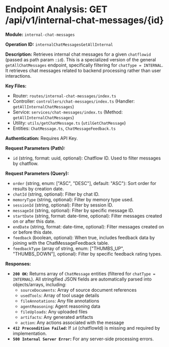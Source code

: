 # Endpoint Analysis: GET /api/v1/internal-chat-messages/{id}

**Module:** `internal-chat-messages`

**Operation ID:** `internalChatMessagesGetAllInternal`

**Description:** Retrieves internal chat messages for a given `chatflowid` (passed as path param `:id`). This is a specialized version of the general `getAllChatMessages` endpoint, specifically filtering for `chatType = INTERNAL`. It retrieves chat messages related to backend processing rather than user interactions.

**Key Files:**
* Router: `routes/internal-chat-messages/index.ts`
* Controller: `controllers/chat-messages/index.ts` (Handler: `getAllInternalChatMessages`)
* Service: `services/chat-messages/index.ts` (Method: `getAllInternalChatMessages`)
* Utility: `utils/getChatMessage.ts` (`utilGetChatMessage`)
* Entities: `ChatMessage.ts`, `ChatMessageFeedback.ts`

**Authentication:** Requires API Key.

**Request Parameters (Path):**
*   `id` (string, format: uuid, optional): Chatflow ID. Used to filter messages by chatflow.

**Request Parameters (Query):**
*   `order` (string, enum: ["ASC", "DESC"], default: "ASC"): Sort order for results by creation date.
*   `chatId` (string, optional): Filter by chat ID.
*   `memoryType` (string, optional): Filter by memory type used.
*   `sessionId` (string, optional): Filter by session ID.
*   `messageId` (string, optional): Filter by specific message ID.
*   `startDate` (string, format: date-time, optional): Filter messages created on or after this date.
*   `endDate` (string, format: date-time, optional): Filter messages created on or before this date.
*   `feedback` (boolean, optional): When true, includes feedback data by joining with the ChatMessageFeedback table.
*   `feedbackType` (array of string, enum: ["THUMBS_UP", "THUMBS_DOWN"], optional): Filter by specific feedback rating types.

**Responses:**
*   **`200 OK`:** Returns array of `ChatMessage` entities (filtered for `chatType = INTERNAL`). All stringified JSON fields are automatically parsed into objects/arrays, including:
    - `sourceDocuments`: Array of source document references
    - `usedTools`: Array of tool usage details
    - `fileAnnotations`: Any file annotations
    - `agentReasoning`: Agent reasoning data
    - `fileUploads`: Any uploaded files
    - `artifacts`: Any generated artifacts
    - `action`: Any actions associated with the message
*   **`412 Precondition Failed`:** If `id` (chatflowId) is missing and required by implementation.
*   **`500 Internal Server Error`:** For any server-side processing errors.
